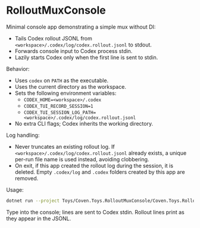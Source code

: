 # RolloutMuxConsole

Minimal console app demonstrating a simple mux without DI:

- Tails Codex rollout JSONL from `<workspace>/.codex/log/codex.rollout.jsonl` to stdout.
- Forwards console input to Codex process stdin.
 - Lazily starts Codex only when the first line is sent to stdin.

Behavior:

- Uses `codex` on `PATH` as the executable.
- Uses the current directory as the workspace.
- Sets the following environment variables:
  - `CODEX_HOME=<workspace>/.codex`
  - `CODEX_TUI_RECORD_SESSION=1`
  - `CODEX_TUI_SESSION_LOG_PATH=<workspace>/.codex/log/codex.rollout.jsonl`
- No extra CLI flags; Codex inherits the working directory.

Log handling:

- Never truncates an existing rollout log. If `<workspace>/.codex/log/codex.rollout.jsonl` already exists, a unique per-run file name is used instead, avoiding clobbering.
- On exit, if this app created the rollout log during the session, it is deleted. Empty `.codex/log` and `.codex` folders created by this app are removed.

Usage:

```bash
dotnet run --project Toys/Coven.Toys.RolloutMuxConsole/Coven.Toys.RolloutMuxConsole.csproj
```

Type into the console; lines are sent to Codex stdin. Rollout lines print as they appear in the JSONL.
